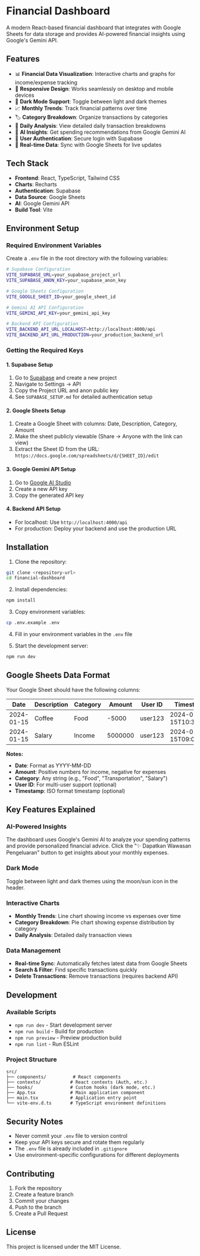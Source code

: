 # Financial Dashboard

A modern React-based financial dashboard that integrates with Google Sheets for data storage and provides AI-powered financial insights using Google's Gemini API.

## Features

- 📊 **Financial Data Visualization**: Interactive charts and graphs for income/expense tracking
- 📱 **Responsive Design**: Works seamlessly on desktop and mobile devices
- 🌙 **Dark Mode Support**: Toggle between light and dark themes
- 📈 **Monthly Trends**: Track financial patterns over time
- 🏷️ **Category Breakdown**: Organize transactions by categories
- 📅 **Daily Analysis**: View detailed daily transaction breakdowns
- 🤖 **AI Insights**: Get spending recommendations from Google Gemini AI
- 🔐 **User Authentication**: Secure login with Supabase
- 📝 **Real-time Data**: Sync with Google Sheets for live updates

## Tech Stack

- **Frontend**: React, TypeScript, Tailwind CSS
- **Charts**: Recharts
- **Authentication**: Supabase
- **Data Source**: Google Sheets
- **AI**: Google Gemini API
- **Build Tool**: Vite

## Environment Setup

### Required Environment Variables

Create a `.env` file in the root directory with the following variables:

```bash
# Supabase Configuration
VITE_SUPABASE_URL=your_supabase_project_url
VITE_SUPABASE_ANON_KEY=your_supabase_anon_key

# Google Sheets Configuration
VITE_GOOGLE_SHEET_ID=your_google_sheet_id

# Gemini AI API Configuration
VITE_GEMINI_API_KEY=your_gemini_api_key

# Backend API Configuration
VITE_BACKEND_API_URL_LOCALHOST=http://localhost:4000/api
VITE_BACKEND_API_URL_PRODUCTION=your_production_backend_url
```

### Getting the Required Keys

#### 1. Supabase Setup
1. Go to [Supabase](https://supabase.com/) and create a new project
2. Navigate to Settings → API
3. Copy the Project URL and anon public key
4. See `SUPABASE_SETUP.md` for detailed authentication setup

#### 2. Google Sheets Setup
1. Create a Google Sheet with columns: Date, Description, Category, Amount
2. Make the sheet publicly viewable (Share → Anyone with the link can view)
3. Extract the Sheet ID from the URL: `https://docs.google.com/spreadsheets/d/{SHEET_ID}/edit`

#### 3. Google Gemini API Setup
1. Go to [Google AI Studio](https://aistudio.google.com/app/apikey)
2. Create a new API key
3. Copy the generated API key

#### 4. Backend API Setup
- For localhost: Use `http://localhost:4000/api`
- For production: Deploy your backend and use the production URL

## Installation

1. Clone the repository:
```bash
git clone <repository-url>
cd financial-dashboard
```

2. Install dependencies:
```bash
npm install
```

3. Copy environment variables:
```bash
cp .env.example .env
```

4. Fill in your environment variables in the `.env` file

5. Start the development server:
```bash
npm run dev
```

## Google Sheets Data Format

Your Google Sheet should have the following columns:

| Date | Description | Category | Amount | User ID | Timestamp |
|------|-------------|----------|---------|---------|-----------|
| 2024-01-15 | Coffee | Food | -5000 | user123 | 2024-01-15T10:30:00Z |
| 2024-01-15 | Salary | Income | 5000000 | user123 | 2024-01-15T09:00:00Z |

**Notes:**
- **Date**: Format as YYYY-MM-DD
- **Amount**: Positive numbers for income, negative for expenses
- **Category**: Any string (e.g., "Food", "Transportation", "Salary")
- **User ID**: For multi-user support (optional)
- **Timestamp**: ISO format timestamp (optional)

## Key Features Explained

### AI-Powered Insights
The dashboard uses Google's Gemini AI to analyze your spending patterns and provide personalized financial advice. Click the "✨ Dapatkan Wawasan Pengeluaran" button to get insights about your monthly expenses.

### Dark Mode
Toggle between light and dark themes using the moon/sun icon in the header.

### Interactive Charts
- **Monthly Trends**: Line chart showing income vs expenses over time
- **Category Breakdown**: Pie chart showing expense distribution by category
- **Daily Analysis**: Detailed daily transaction views

### Data Management
- **Real-time Sync**: Automatically fetches latest data from Google Sheets
- **Search & Filter**: Find specific transactions quickly
- **Delete Transactions**: Remove transactions (requires backend API)

## Development

### Available Scripts

- `npm run dev` - Start development server
- `npm run build` - Build for production
- `npm run preview` - Preview production build
- `npm run lint` - Run ESLint

### Project Structure

```
src/
├── components/          # React components
├── contexts/           # React contexts (Auth, etc.)
├── hooks/              # Custom hooks (dark mode, etc.)
├── App.tsx             # Main application component
├── main.tsx            # Application entry point
└── vite-env.d.ts       # TypeScript environment definitions
```

## Security Notes

- Never commit your `.env` file to version control
- Keep your API keys secure and rotate them regularly
- The `.env` file is already included in `.gitignore`
- Use environment-specific configurations for different deployments

## Contributing

1. Fork the repository
2. Create a feature branch
3. Commit your changes
4. Push to the branch
5. Create a Pull Request

## License

This project is licensed under the MIT License. 